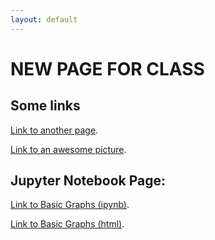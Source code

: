 ```yaml
---
layout: default
---
```


# NEW PAGE FOR CLASS

## Some links
[Link to another page](./page2.html).


[Link to an awesome picture](https://specials-images.forbesimg.com/imageserve/5e3b12cb8b6cf300071df09e/960x0.jpg?fit=scale).


## Jupyter Notebook Page:
[Link to Basic Graphs (ipynb)](./BasicGraphAssignments.ipynb).

[Link to Basic Graphs (html)](BasicGraphAssignments.html).
